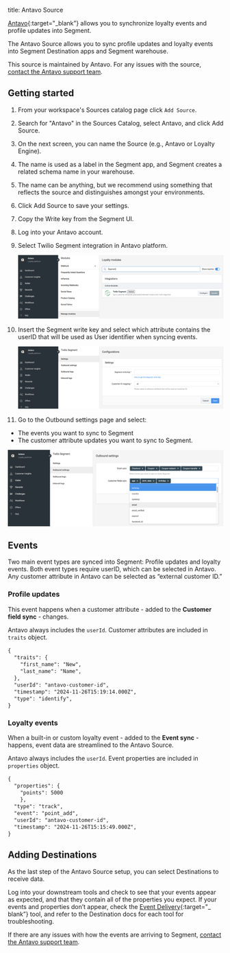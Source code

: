 title: Antavo Source

[Antavo](http://www.antavo.com){:target="_blank”} allows you to synchronize loyalty events and profile updates into
Segment.

The Antavo Source allows you to sync profile updates and loyalty events into Segment Destination apps and Segment
warehouse.

This source is maintained by Antavo. For any issues with the
source, [contact the Antavo support team](mailto:support@antavo.com).

## Getting started

1. From your workspace's Sources catalog page click `Add Source`.
2. Search for "Antavo" in the Sources Catalog, select Antavo, and click Add Source.
3. On the next screen, you can name the Source (e.g., Antavo or Loyalty Engine).
  1. The name is used as a label in the Segment app, and Segment creates a related schema name in your warehouse.
  2. The name can be anything, but we recommend using something that reflects the source and distinguishes amongst your
     environments.
4. Click Add Source to save your settings.
5. Copy the Write key from the Segment UI.
6. Log into your Antavo account.
7. Select Twilio Segment integration in Antavo platform.

   ![Enable Twilio Segment extension](images/1-antavo-enable_segment_extension.png)
8. Insert the Segment write key and select which attribute contains the userID that will be used as User identifier when
   syncing events.

   ![Configure Twilio Segment extension](images/2-antavo-configure_segment_extension.png)
9. Go to the Outbound settings page and select:
  - The events you want to sync to Segment
  - The customer attribute updates you want to sync to Segment.

   ![Setup event synchronization](images/3-antavo-setup_event_sync.png)

## Events

Two main event types are synced into Segment: Profile updates and loyalty events. Both event types require userID, which
can be selected in Antavo. Any customer attribute in Antavo can be selected as “external customer ID.”

### Profile updates

This event happens when a customer attribute - added to the **Customer field sync** - changes.

Antavo always includes the `userId`. Customer attributes are included in `traits` object.

```
{
  "traits": {
    "first_name": "New",
    "last_name": "Name",
  },
  "userId": "antavo-customer-id",
  "timestamp": "2024-11-26T15:19:14.000Z",
  "type": "identify",
}
```

### Loyalty events

When a built-in or custom loyalty event - added to the **Event sync** - happens, event data are streamlined to the
Antavo Source.

Antavo always includes the `userId`. Event properties are included in `properties` object.

```
{
  "properties": {
    "points": 5000
    },
  "type": "track",
  "event": "point_add",
  "userId": "antavo-customer-id",
  "timestamp": "2024-11-26T15:15:49.000Z",
}
```

## Adding Destinations

As the last step of the Antavo Source setup, you can select Destinations to receive data.

Log into your downstream tools and check to see that your events appear as expected, and that they contain all of the
properties you expect. If your events and properties don’t appear, check
the [Event Delivery](https://github.com/segmentio/segment-docs/blob/develop/docs/connections/event-delivery){:target="_
blank”} tool, and refer to the Destination docs for each tool for troubleshooting.

If there are any issues with how the events are arriving to
Segment, [contact the Antavo support team](mailto:support@antavo.com).
